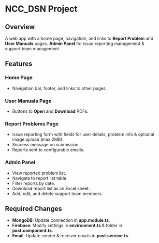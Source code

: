 # NCC_DSN Project

## Overview  
A web app with a home page, navigation, and links to **Report Problem** and **User Manuals** pages.
**Admin Panel** for issue reporting management & support team management

## Features  

### Home Page  
- Navigation bar, footer, and links to other pages.  

### User Manuals Page  
- Buttons to **Open** and **Download** PDFs.  

### Report Problems Page  
- Issue reporting form with fields for user details, problem info & optional image upload (max 2MB).  
- Success message on submission.  
- Reports sent to configurable emails.

### Admin Panel 
- View reported problem list.  
- Navigate to report list table.  
- Filter reports by date.  
- Download report list as an Excel sheet.  
- Add, edit, and delete support team members.    

## Required Changes  
- **MongoDB**: Update connection in **app.module.ts**.  
- **Firebase**: Modify settings in **environment.ts** & folder in **post.component.ts**.  
- **Email**: Update sender & receiver emails in **post.service.ts**.  

